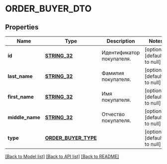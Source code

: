 # ORDER_BUYER_DTO

## Properties
Name | Type | Description | Notes
------------ | ------------- | ------------- | -------------
**id** | [**STRING_32**](STRING_32.md) | Идентификатор покупателя. | [optional] [default to null]
**last_name** | [**STRING_32**](STRING_32.md) | Фамилия покупателя. | [optional] [default to null]
**first_name** | [**STRING_32**](STRING_32.md) | Имя покупателя. | [optional] [default to null]
**middle_name** | [**STRING_32**](STRING_32.md) | Отчество покупателя. | [optional] [default to null]
**type** | [**ORDER_BUYER_TYPE**](OrderBuyerType.md) |  | [optional] [default to null]

[[Back to Model list]](../README.md#documentation-for-models) [[Back to API list]](../README.md#documentation-for-api-endpoints) [[Back to README]](../README.md)


